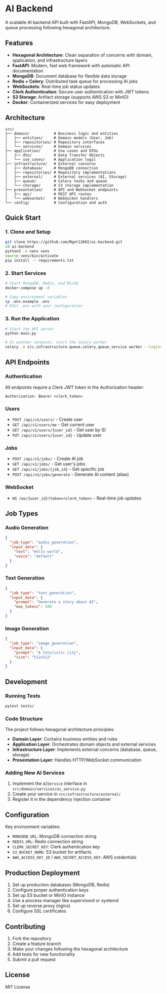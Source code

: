 # AI Backend

A scalable AI backend API built with FastAPI, MongoDB, WebSockets, and queue processing following hexagonal architecture.

## Features

- **Hexagonal Architecture**: Clean separation of concerns with domain, application, and infrastructure layers
- **FastAPI**: Modern, fast web framework with automatic API documentation
- **MongoDB**: Document database for flexible data storage
- **Redis + Celery**: Distributed task queue for processing AI jobs
- **WebSockets**: Real-time job status updates
- **Clerk Authentication**: Secure user authentication with JWT tokens
- **S3 Storage**: Artifact storage (supports AWS S3 or MinIO)
- **Docker**: Containerized services for easy deployment

## Architecture

```
src/
├── domain/           # Business logic and entities
│   ├── entities/     # Domain models (User, Job)
│   ├── repositories/ # Repository interfaces
│   └── services/     # Domain services
├── application/      # Use cases and DTOs
│   ├── dto/          # Data Transfer Objects
│   └── use_cases/    # Application logic
├── infrastructure/   # External concerns
│   ├── database/     # MongoDB connection
│   ├── repositories/ # Repository implementations
│   ├── external/     # External services (AI, Storage)
│   ├── queue/        # Celery tasks and queue
│   └── storage/      # S3 storage implementation
├── presentation/     # API and WebSocket endpoints
│   ├── api/          # REST API routes
│   └── websocket/    # WebSocket handlers
└── config/           # Configuration and auth
```

## Quick Start

### 1. Clone and Setup

```bash
git clone https://github.com/Mgot12602/ai-backend.git
cd ai-backend
python3 -m venv venv
source venv/bin/activate
pip install -r requirements.txt
```

### 2. Start Services

```bash
# Start MongoDB, Redis, and MinIO
docker-compose up -d

# Copy environment variables
cp .env.example .env
# Edit .env with your configuration
```

### 3. Run the Application

```bash
# Start the API server
python main.py

# In another terminal, start the Celery worker
celery -A src.infrastructure.queue.celery_queue_service worker --loglevel=info
```

## API Endpoints

### Authentication
All endpoints require a Clerk JWT token in the Authorization header:
```
Authorization: Bearer <clerk_token>
```

### Users
- `POST /api/v1/users/` - Create user
- `GET /api/v1/users/me` - Get current user
- `GET /api/v1/users/{user_id}` - Get user by ID
- `PUT /api/v1/users/{user_id}` - Update user

### Jobs
- `POST /api/v1/jobs/` - Create AI job
- `GET /api/v1/jobs/` - Get user's jobs
- `GET /api/v1/jobs/{job_id}` - Get specific job
- `POST /api/v1/jobs/generate` - Generate AI content (alias)

### WebSocket
- `WS /ws/{user_id}?token=<clerk_token>` - Real-time job updates

## Job Types

### Audio Generation
```json
{
  "job_type": "audio_generation",
  "input_data": {
    "text": "Hello world",
    "voice": "default"
  }
}
```

### Text Generation
```json
{
  "job_type": "text_generation",
  "input_data": {
    "prompt": "Generate a story about AI",
    "max_tokens": 100
  }
}
```

### Image Generation
```json
{
  "job_type": "image_generation",
  "input_data": {
    "prompt": "A futuristic city",
    "size": "512x512"
  }
}
```

## Development

### Running Tests
```bash
pytest tests/
```

### Code Structure
The project follows hexagonal architecture principles:

- **Domain Layer**: Contains business entities and rules
- **Application Layer**: Orchestrates domain objects and external services
- **Infrastructure Layer**: Implements external concerns (database, queue, storage)
- **Presentation Layer**: Handles HTTP/WebSocket communication

### Adding New AI Services
1. Implement the `AIService` interface in `src/domain/services/ai_service.py`
2. Create your service in `src/infrastructure/external/`
3. Register it in the dependency injection container

## Configuration

Key environment variables:

- `MONGODB_URL`: MongoDB connection string
- `REDIS_URL`: Redis connection string
- `CLERK_SECRET_KEY`: Clerk authentication key
- `S3_BUCKET_NAME`: S3 bucket for artifacts
- `AWS_ACCESS_KEY_ID` / `AWS_SECRET_ACCESS_KEY`: AWS credentials

## Production Deployment

1. Set up production databases (MongoDB, Redis)
2. Configure proper authentication keys
3. Set up S3 bucket or MinIO instance
4. Use a process manager like supervisord or systemd
5. Set up reverse proxy (nginx)
6. Configure SSL certificates

## Contributing

1. Fork the repository
2. Create a feature branch
3. Make your changes following the hexagonal architecture
4. Add tests for new functionality
5. Submit a pull request

## License

MIT License
